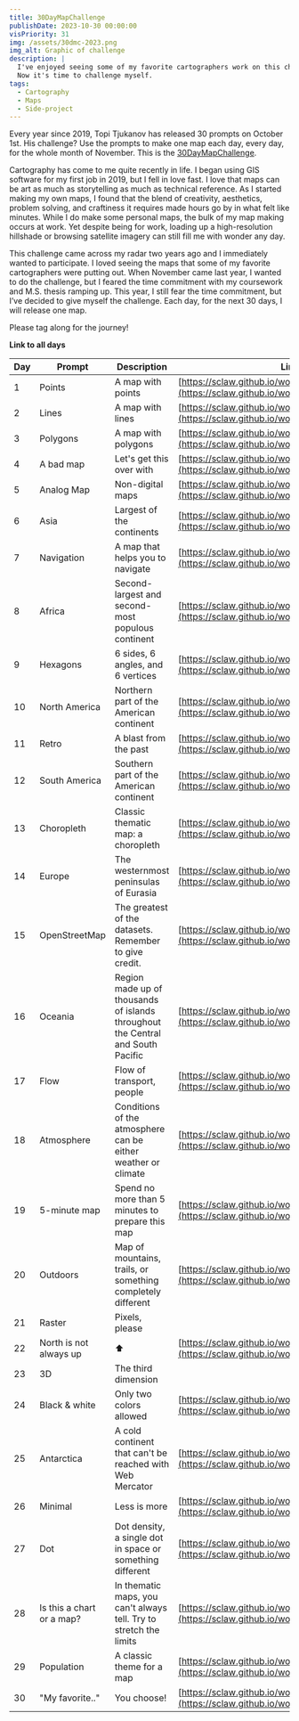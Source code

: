 ```yaml
---
title: 30DayMapChallenge
publishDate: 2023-10-30 00:00:00
visPriority: 31
img: /assets/30dmc-2023.png
img_alt: Graphic of challenge
description: |
  I've enjoyed seeing some of my favorite cartographers work on this challenge before.
  Now it's time to challenge myself.
tags:
  - Cartography
  - Maps
  - Side-project
---
```


Every year since 2019, Topi Tjukanov has released 30 prompts on October 1st.  His challenge?  Use the prompts to make one map each day, every day, for the whole month of November.  This is the [30DayMapChallenge](https://30daymapchallenge.com/).

Cartography has come to me quite recently in life.  I began using GIS software for my first job in 2019, but I fell in love fast.  I love that maps can be art as much as storytelling as much as technical reference.  As I started making my own maps, I found that the blend of creativity, aesthetics, problem solving, and craftiness it requires made hours go by in what felt like minutes.  While I do make some personal maps, the bulk of my map making occurs at work.  Yet despite being for work, loading up a high-resolution hillshade or browsing satellite imagery can still fill me with wonder any day.  

This challenge came across my radar two years ago and I immediately wanted to participate.  I loved seeing the maps that some of my favorite cartographers were putting out.  When November came last year, I wanted to do the challenge, but I feared the time commitment with my coursework and M.S. thesis ramping up.  This year, I still fear the time commitment, but I’ve decided to give myself the challenge.  Each day, for the next 30 days, I will release one map.

Please tag along for the journey!



<b>Link to all days</b>

| Day | Prompt                    | Description                                                                      | Link |
| --- | ------------------------- | ------------------------------------------------------------------------------- | --- |
| 1   | Points                    | A map with points                                                               | [https://sclaw.github.io/work/30day/points/](https://sclaw.github.io/work/30day/points/) |
| 2   | Lines                     | A map with lines                                                                | [https://sclaw.github.io/work/30day/lines/](https://sclaw.github.io/work/30day/lines/) |
| 3   | Polygons                  | A map with polygons                                                             | [https://sclaw.github.io/work/30day/polygons/](https://sclaw.github.io/work/30day/polygons/) |
| 4   | A bad map                 | Let's get this over with                                                        | [https://sclaw.github.io/work/30day/bad_map/](https://sclaw.github.io/work/30day/bad_map/) |
| 5   | Analog Map                | Non-digital maps                                                                | [https://sclaw.github.io/work/30day/analog/](https://sclaw.github.io/work/30day/analog/) |
| 6   | Asia                      | Largest of the continents                                                       | [https://sclaw.github.io/work/30day/asia/](https://sclaw.github.io/work/30day/asia/) |
| 7   | Navigation                | A map that helps you to navigate                                                | [https://sclaw.github.io/work/30day/navigation/](https://sclaw.github.io/work/30day/navigation/) |
| 8   | Africa                    | Second-largest and second-most populous continent                               | [https://sclaw.github.io/work/30day/africa/](https://sclaw.github.io/work/30day/africa/) |
| 9   | Hexagons                  | 6 sides, 6 angles, and 6 vertices                                               | [https://sclaw.github.io/work/30day/hexagons/](https://sclaw.github.io/work/30day/hexagons/) |
| 10  | North America             | Northern part of the American continent                                         | [https://sclaw.github.io/work/30day/north_america/](https://sclaw.github.io/work/30day/north_america/) |
| 11  | Retro                     | A blast from the past                                                           | [https://sclaw.github.io/work/30day/retro/](https://sclaw.github.io/work/30day/retro/) |
| 12  | South America             | Southern part of the American continent                                         | [https://sclaw.github.io/work/30day/south_america/](https://sclaw.github.io/work/30day/south_america/) |
| 13  | Choropleth                | Classic thematic map: a choropleth                                              | [https://sclaw.github.io/work/30day/south_america/](https://sclaw.github.io/work/30day/choropleth/) |
| 14  | Europe                    | The westernmost peninsulas of Eurasia                                           | [https://sclaw.github.io/work/30day/europe/](https://sclaw.github.io/work/30day/europe/) |
| 15  | OpenStreetMap             | The greatest of the datasets. Remember to give credit.                          | [https://sclaw.github.io/work/30day/openstreetmap/](https://sclaw.github.io/work/30day/openstreetmap/) |
| 16  | Oceania                   | Region made up of thousands of islands throughout the Central and South Pacific | [https://sclaw.github.io/work/30day/oceania/](https://sclaw.github.io/work/30day/oceania/) |
| 17  | Flow                      | Flow of transport, people                                                       | [https://sclaw.github.io/work/30day/flow/](https://sclaw.github.io/work/30day/flow/) |
| 18  | Atmosphere                | Conditions of the atmosphere can be either weather or climate                   | [https://sclaw.github.io/work/30day/atmosphere/](https://sclaw.github.io/work/30day/atmosphere/) |
| 19  | 5-minute map              | Spend no more than 5 minutes to prepare this map                                | [https://sclaw.github.io/work/30day/5minute/](https://sclaw.github.io/work/30day/5minute/) |
| 20  | Outdoors                  | Map of mountains, trails, or something completely different                     | [https://sclaw.github.io/work/30day/outdoors/](https://sclaw.github.io/work/30day/outdoors/) |
| 21  | Raster                    | Pixels, please                                                                  | |
| 22  | North is not always up    | ⬆️                                                                               | [https://sclaw.github.io/work/30day/north/](https://sclaw.github.io/work/30day/north/) |
| 23  | 3D                        | The third dimension                                                             | |
| 24  | Black & white             | Only two colors allowed                                                         | [https://sclaw.github.io/work/30day/bw/](https://sclaw.github.io/work/30day/bw/) |
| 25  | Antarctica                | A cold continent that can't be reached with Web Mercator                        | [https://sclaw.github.io/work/30day/antarctica/](https://sclaw.github.io/work/30day/antarctica/) |
| 26  | Minimal                   | Less is more                                                                    | [https://sclaw.github.io/work/30day/minimal/](https://sclaw.github.io/work/30day/minimal/) |
| 27  | Dot                       | Dot density, a single dot in space or something different                       | [https://sclaw.github.io/work/30day/dot/](https://sclaw.github.io/work/30day/dot/) |
| 28  | Is this a chart or a map? | In thematic maps, you can't always tell. Try to stretch the limits              | [https://sclaw.github.io/work/30day/som/](https://sclaw.github.io/work/30day/som/) |
| 29  | Population                | A classic theme for a map                                                       | [https://sclaw.github.io/work/30day/population/](https://sclaw.github.io/work/30day/population/) |
| 30  | "My favorite.."           | You choose!                                                                     | [https://sclaw.github.io/work/30day/favorite/](https://sclaw.github.io/work/30day/favorite/)|
